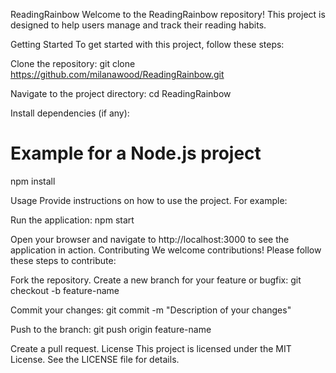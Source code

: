 ReadingRainbow
Welcome to the ReadingRainbow repository! This project is designed to help users manage and track their reading habits.

Getting Started
To get started with this project, follow these steps:

Clone the repository:
git clone https://github.com/milanawood/ReadingRainbow.git

Navigate to the project directory:
cd ReadingRainbow

Install dependencies (if any):
# Example for a Node.js project
npm install

Usage
Provide instructions on how to use the project. For example:

Run the application:
npm start

Open your browser and navigate to http://localhost:3000 to see the application in action.
Contributing
We welcome contributions! Please follow these steps to contribute:

Fork the repository.
Create a new branch for your feature or bugfix:
git checkout -b feature-name

Commit your changes:
git commit -m "Description of your changes"

Push to the branch:
git push origin feature-name

Create a pull request.
License
This project is licensed under the MIT License. See the LICENSE file for details.